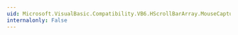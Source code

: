 ```yaml
---
uid: Microsoft.VisualBasic.Compatibility.VB6.HScrollBarArray.MouseCaptureChanged
internalonly: False
---
```

